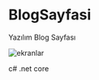 # BlogSayfasi
 Yazılım Blog Sayfası
 
 ![ekranlar](https://github.com/nurcanaksu/Template/tree/main/proje/c#proje1.PNG)
 
 
 
 c# .net core 
